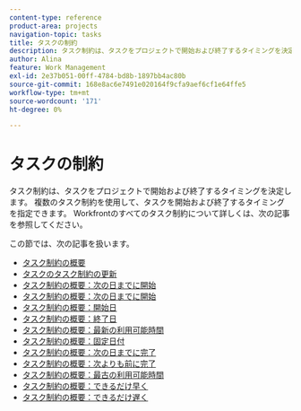 ```yaml
---
content-type: reference
product-area: projects
navigation-topic: tasks
title: タスクの制約
description: タスク制約は、タスクをプロジェクトで開始および終了するタイミングを決定します。 複数のタスク制約を使用して、タスクを開始および終了するタイミングを指定できます。 Workfrontのすべてのタスク制約について詳しくは、次の記事を参照してください。
author: Alina
feature: Work Management
exl-id: 2e37b051-00ff-4784-bd8b-1897bb4ac80b
source-git-commit: 168e8ac6e7491e020164f9cfa9aef6cf1e64ffe5
workflow-type: tm+mt
source-wordcount: '171'
ht-degree: 0%

---
```


# タスクの制約

タスク制約は、タスクをプロジェクトで開始および終了するタイミングを決定します。 複数のタスク制約を使用して、タスクを開始および終了するタイミングを指定できます。 Workfrontのすべてのタスク制約について詳しくは、次の記事を参照してください。

この節では、次の記事を扱います。

* [タスク制約の概要](../../../manage-work/tasks/task-constraints/task-constraint-overview.md)
* [タスクのタスク制約の更新](../../../manage-work/tasks/task-constraints/update-task-constraint-of-task.md)
* [タスク制約の概要：次の日までに開始](../../../manage-work/tasks/task-constraints/start-no-later-than.md)
* [タスク制約の概要：次の日までに開始](../../../manage-work/tasks/task-constraints/start-no-earlier-than.md)
* [タスク制約の概要：開始日](../../../manage-work/tasks/task-constraints/must-start-on.md)
* [タスク制約の概要：終了日](../../../manage-work/tasks/task-constraints/must-finish-on.md)
* [タスク制約の概要：最新の利用可能時間](../../../manage-work/tasks/task-constraints/latest-available-time.md)
* [タスク制約の概要：固定日付](../../../manage-work/tasks/task-constraints/fixed-dates.md)
* [タスク制約の概要：次の日までに完了](../../../manage-work/tasks/task-constraints/finish-no-later-than.md)
* [タスク制約の概要：次よりも前に完了](../../../manage-work/tasks/task-constraints/finish-no-earlier-than.md)
* [タスク制約の概要：最古の利用可能時間](../../../manage-work/tasks/task-constraints/earliest-available-time.md)
* [タスク制約の概要：できるだけ早く](../../../manage-work/tasks/task-constraints/as-soon-as-possible.md)
* [タスク制約の概要：できるだけ遅く](../../../manage-work/tasks/task-constraints/as-late-as-possible.md)
